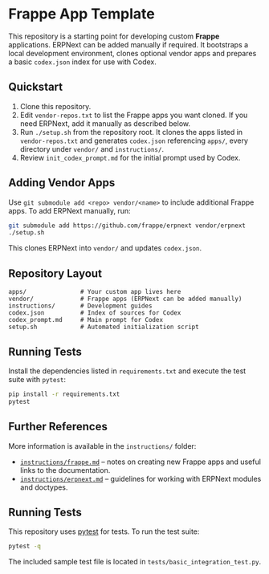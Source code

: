 
# Frappe App Template

This repository is a starting point for developing custom **Frappe**
applications. ERPNext can be added manually if required. It bootstraps a local development environment, clones optional
vendor apps and prepares a basic `codex.json` index for use with Codex.

## Quickstart

1. Clone this repository.
2. Edit `vendor-repos.txt` to list the Frappe apps you want cloned. If you need
   ERPNext, add it manually as described below.
3. Run `./setup.sh` from the repository root. It clones the apps listed in
   `vendor-repos.txt` and generates `codex.json` referencing `apps/`, every
   directory under `vendor/` and `instructions/`.
4. Review `init_codex_prompt.md` for the initial prompt used by Codex.

## Adding Vendor Apps

Use `git submodule add <repo> vendor/<name>` to include additional Frappe apps.
To add ERPNext manually, run:

```bash
git submodule add https://github.com/frappe/erpnext vendor/erpnext
./setup.sh
```

This clones ERPNext into `vendor/` and updates `codex.json`.

## Repository Layout

```
apps/               # Your custom app lives here
vendor/             # Frappe apps (ERPNext can be added manually)
instructions/       # Development guides
codex.json          # Index of sources for Codex
codex_prompt.md     # Main prompt for Codex
setup.sh            # Automated initialization script
```

## Running Tests

Install the dependencies listed in `requirements.txt` and execute the test suite
with `pytest`:

```bash
pip install -r requirements.txt
pytest
```

## Further References

More information is available in the `instructions/` folder:

- [`instructions/frappe.md`](instructions/frappe.md) – notes on creating new
  Frappe apps and useful links to the documentation.
- [`instructions/erpnext.md`](instructions/erpnext.md) – guidelines for working
  with ERPNext modules and doctypes.

## Running Tests

This repository uses [pytest](https://pytest.org) for tests. To run the test suite:

```bash
pytest -q
```

The included sample test file is located in `tests/basic_integration_test.py`.
